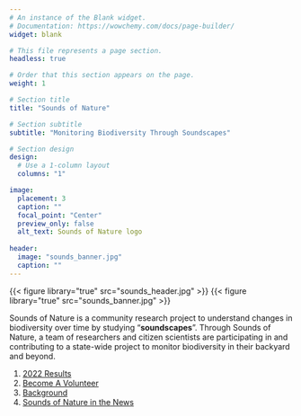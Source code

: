```yaml
---
# An instance of the Blank widget.
# Documentation: https://wowchemy.com/docs/page-builder/
widget: blank

# This file represents a page section.
headless: true

# Order that this section appears on the page.
weight: 1

# Section title
title: "Sounds of Nature"

# Section subtitle
subtitle: "Monitoring Biodiversity Through Soundscapes"

# Section design
design:
  # Use a 1-column layout
  columns: "1"

image:
  placement: 3
  caption: ""
  focal_point: "Center"
  preview_only: false
  alt_text: Sounds of Nature logo
  
header:
  image: "sounds_banner.jpg"
  caption: ""
---
```


{{< figure library="true" src="sounds_header.jpg" >}}
{{< figure library="true" src="sounds_banner.jpg" >}}


Sounds of Nature is a community research project to understand changes in biodiversity over time by studying “**soundscapes**”. Through Sounds of Nature, a team of researchers and citizen scientists are participating in and contributing to a state-wide project to monitor biodiversity in their backyard and beyond. 

1. [2022 Results](#results)    
2. [Become A Volunteer](#volunteer)    
3. [Background](#background)    
4. [Sounds of Nature in the News](#news)    
